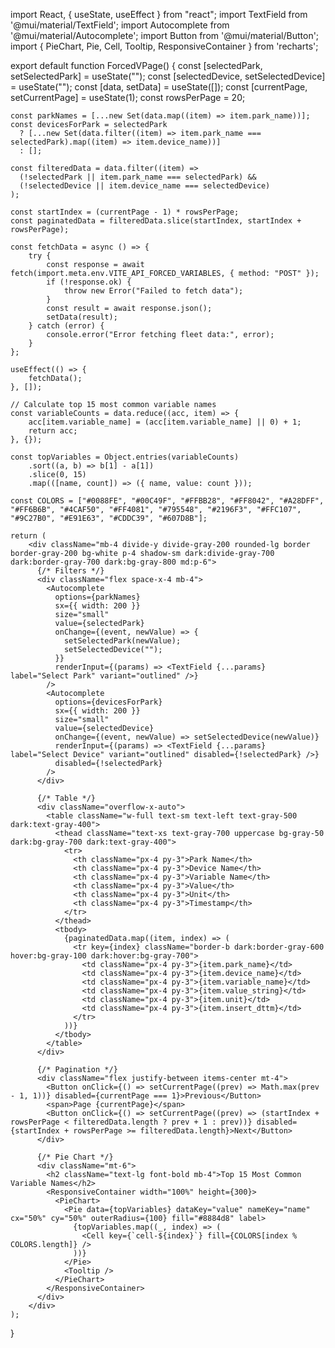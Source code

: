 import React, { useState, useEffect } from "react";
import TextField from '@mui/material/TextField';
import Autocomplete from '@mui/material/Autocomplete';
import Button from '@mui/material/Button';
import { PieChart, Pie, Cell, Tooltip, ResponsiveContainer } from 'recharts';

export default function ForcedVPage() {
    const [selectedPark, setSelectedPark] = useState("");
    const [selectedDevice, setSelectedDevice] = useState("");
    const [data, setData] = useState([]);
    const [currentPage, setCurrentPage] = useState(1);
    const rowsPerPage = 20;

    const parkNames = [...new Set(data.map((item) => item.park_name))];
    const devicesForPark = selectedPark
      ? [...new Set(data.filter((item) => item.park_name === selectedPark).map((item) => item.device_name))]
      : [];

    const filteredData = data.filter((item) => 
      (!selectedPark || item.park_name === selectedPark) &&
      (!selectedDevice || item.device_name === selectedDevice)
    );

    const startIndex = (currentPage - 1) * rowsPerPage;
    const paginatedData = filteredData.slice(startIndex, startIndex + rowsPerPage);

    const fetchData = async () => {
        try {
            const response = await fetch(import.meta.env.VITE_API_FORCED_VARIABLES, { method: "POST" });
            if (!response.ok) {
                throw new Error("Failed to fetch data");
            }
            const result = await response.json();
            setData(result);
        } catch (error) {
            console.error("Error fetching fleet data:", error);
        }
    };

    useEffect(() => {
        fetchData();
    }, []);

    // Calculate top 15 most common variable names
    const variableCounts = data.reduce((acc, item) => {
        acc[item.variable_name] = (acc[item.variable_name] || 0) + 1;
        return acc;
    }, {});

    const topVariables = Object.entries(variableCounts)
        .sort((a, b) => b[1] - a[1])
        .slice(0, 15)
        .map(([name, count]) => ({ name, value: count }));

    const COLORS = ["#0088FE", "#00C49F", "#FFBB28", "#FF8042", "#A28DFF", "#FF6B6B", "#4CAF50", "#FF4081", "#795548", "#2196F3", "#FFC107", "#9C27B0", "#E91E63", "#CDDC39", "#607D8B"];

    return (
        <div className="mb-4 divide-y divide-gray-200 rounded-lg border border-gray-200 bg-white p-4 shadow-sm dark:divide-gray-700 dark:border-gray-700 dark:bg-gray-800 md:p-6">
          {/* Filters */}
          <div className="flex space-x-4 mb-4">
            <Autocomplete
              options={parkNames}
              sx={{ width: 200 }}
              size="small"
              value={selectedPark}
              onChange={(event, newValue) => {
                setSelectedPark(newValue);
                setSelectedDevice("");
              }}
              renderInput={(params) => <TextField {...params} label="Select Park" variant="outlined" />}
            />
            <Autocomplete
              options={devicesForPark}
              sx={{ width: 200 }}
              size="small"
              value={selectedDevice}
              onChange={(event, newValue) => setSelectedDevice(newValue)}
              renderInput={(params) => <TextField {...params} label="Select Device" variant="outlined" disabled={!selectedPark} />}
              disabled={!selectedPark}
            />
          </div>

          {/* Table */}
          <div className="overflow-x-auto">
            <table className="w-full text-sm text-left text-gray-500 dark:text-gray-400">
              <thead className="text-xs text-gray-700 uppercase bg-gray-50 dark:bg-gray-700 dark:text-gray-400">
                <tr>
                  <th className="px-4 py-3">Park Name</th>
                  <th className="px-4 py-3">Device Name</th>
                  <th className="px-4 py-3">Variable Name</th>
                  <th className="px-4 py-3">Value</th>
                  <th className="px-4 py-3">Unit</th>
                  <th className="px-4 py-3">Timestamp</th>
                </tr>
              </thead>
              <tbody>
                {paginatedData.map((item, index) => (
                  <tr key={index} className="border-b dark:border-gray-600 hover:bg-gray-100 dark:hover:bg-gray-700">
                    <td className="px-4 py-3">{item.park_name}</td>
                    <td className="px-4 py-3">{item.device_name}</td>
                    <td className="px-4 py-3">{item.variable_name}</td>
                    <td className="px-4 py-3">{item.value_string}</td>
                    <td className="px-4 py-3">{item.unit}</td>
                    <td className="px-4 py-3">{item.insert_dttm}</td>
                  </tr>
                ))}
              </tbody>
            </table>
          </div>

          {/* Pagination */}
          <div className="flex justify-between items-center mt-4">
            <Button onClick={() => setCurrentPage((prev) => Math.max(prev - 1, 1))} disabled={currentPage === 1}>Previous</Button>
            <span>Page {currentPage}</span>
            <Button onClick={() => setCurrentPage((prev) => (startIndex + rowsPerPage < filteredData.length ? prev + 1 : prev))} disabled={startIndex + rowsPerPage >= filteredData.length}>Next</Button>
          </div>

          {/* Pie Chart */}
          <div className="mt-6">
            <h2 className="text-lg font-bold mb-4">Top 15 Most Common Variable Names</h2>
            <ResponsiveContainer width="100%" height={300}>
              <PieChart>
                <Pie data={topVariables} dataKey="value" nameKey="name" cx="50%" cy="50%" outerRadius={100} fill="#8884d8" label>
                  {topVariables.map((_, index) => (
                    <Cell key={`cell-${index}`} fill={COLORS[index % COLORS.length]} />
                  ))}
                </Pie>
                <Tooltip />
              </PieChart>
            </ResponsiveContainer>
          </div>
        </div>
    );
}
